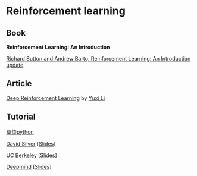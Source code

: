 # Reinforcement learning

Book
----------------
**Reinforcement Learning: An Introduction**

[Richard Sutton and Andrew Barto, Reinforcement Learning: An Introduction update](http://incompleteideas.net/book/the-book-2nd.html)


Article
-----------------
[Deep Reinforcement Learning](https://arxiv.org/abs/1810.06339) by [Yuxi Li](https://medium.com/@yuxili)

Tutorial
-----------------
[莫烦python](https://morvanzhou.github.io/tutorials/machine-learning/reinforcement-learning/)

[David Silver](https://space.bilibili.com/74997410/channel/detail?cid=53966) [[Slides]](http://www0.cs.ucl.ac.uk/staff/D.Silver/web/Teaching.html)

[UC Berkeley](https://www.bilibili.com/video/av32730838) [[Slides]](http://rail.eecs.berkeley.edu/deeprlcourse/)

[Deepmind](https://www.bilibili.com/video/av36621866) [[Slides]](http://www.cs.ucl.ac.uk/current_students/syllabus/compgi/compgi22_advanced_deep_learning_and_reinforcement_learning/)
